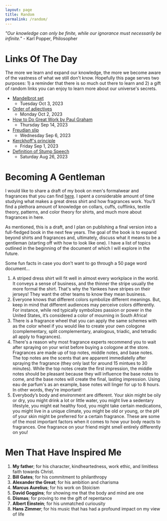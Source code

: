 ```yaml
---
layout: page
title: Random
permalink: /random/
---
```

*"Our knowledge can only be finite, while our ignorance must necessarily be infinite."* - Karl Popper, Philosopher

# Links Of The Day
The more we learn and expand our knowledge, the more we become aware of the vastness of what we still don't know. Hopefully this page serves two purposes: 1) a reminder that there is so much out there to learn and 2) a gift of random links you can enjoy to learn more about our universe's secrets.

- [Mandelbrot set](https://en.wikipedia.org/wiki/Mandelbrot_set)
    - Tuesday Oct 3, 2023
- [Order of adjectives](https://dictionary.cambridge.org/us/grammar/british-grammar/adjectives-order#google_vignette)
    - Monday Oct 2, 2023
- [How to Do Great Work by Paul Graham](http://paulgraham.com/greatwork.html)
    - Thursday Sep 14, 2023
- [Freudian slip](https://en.wikipedia.org/wiki/Freudian_slip)
    - Wednesday Sep 6, 2023
- [Kerckhoff's principle](https://en.wikipedia.org/wiki/Kerckhoffs%27s_principle)
    - Friday Sep 1, 2023
- [Definition of Stump Speech](https://www.thoughtco.com/stump-speech-definition-1773348)
    - Saturday Aug 26, 2023


# Becoming A Gentleman
I would like to share a draft of my book on men's formalwear and fragrances that you can find [here](https://docs.google.com/document/d/1HNobxdTDTnQTJD6i4KuU8MTcjP6wJc2v_EbRnGWsj7g/edit). I spent a considerable amount of time studying what makes a great dress shirt and how fragrances work. You'll find a plethora amount of knowledge on collars, cuffs, cufflinks, textile theory, patterns, and color theory for shirts, and much more about fragrances in here. 

As mentioned, this is a draft, and I plan on publishing a final version into a full-fledged book in the next few years. The goal of the book is to expand beyond shirts and fragrances and, ultimately, discuss what it means to be a gentleman (starting off with how to look like one). I have a list of topics outlined in the beginning of the document of which I will explore in the future.

Some fun facts in case you don't want to go through a 50 page word document...
1. A striped dress shirt will fit well in almost every workplace in the world. It conveys a sense of business, and the thinner the stripe usually the more formal the shirt. That's why the Yankees have stripes on their jerseys! They want the other teams to know they mean business.
2. Everyone knows that different colors symbolize different meanings. But, keep in mind that different audiences may perceive colors differently. For instance, while red typically symbolizes passion or power in the United States, it’s considered a color of mourning in South Africa!
3. There is a fragrance wheel that you can apply the same schemes with as the color wheel if you would like to create your own cologone (complementary, split complementary, analogous, triadic, and tetradic all apply to fragrances).
4. There's a reason why most fragrance experts recommend you to wait after spraying on your wrist before buying a cologone at the store. Fragrances are made up of top notes, middle notes, and base notes. The top notes are the scents that are apparent immediatelly after spraying the fragrance (they only last for around 15 mintues to 30 minutes). While the top notes create the first impression, the middle notes should be pleasant because they will influence the base notes to come, and the base notes will create the final, lasting impression. Using eau de parfum's as an example, base notes will linger for up to 8 hours. In other words, they're important!
5. Everybody’s body and environment are different. Your skin might be oily or dry, you might drink a lot or little water, you might live a sedentary lifestyle, you might eat healthy food, you might take certain medications, you might live in a unique climate, you might be old or young, or the pH of your skin might be preferred for a certain fragrance. These are some of the most important factors when it comes to how your body reacts to fragrances. One fragrance on your friend might smell entirely differently on you!

# Men That Have Inspired Me
1. **My father**; for his character, kindheartedness, work ethic, and limitless faith towards Christ.
2. **Bill Gates**; for his commitment to philanthropy
3. **Alexander the Great**; for his ambition and charisma
4. **Marcus Aurelius**; for his work on Stoicism
5. **David Goggins**; for showing me that the body and mind are one
6. **Dismas**; for proving to me the gift of repentance
7. **Albert Einstein**; for his unmatched curiousity
8. **Hans Zimmer**; for his music that has had a profound impact on my view of life